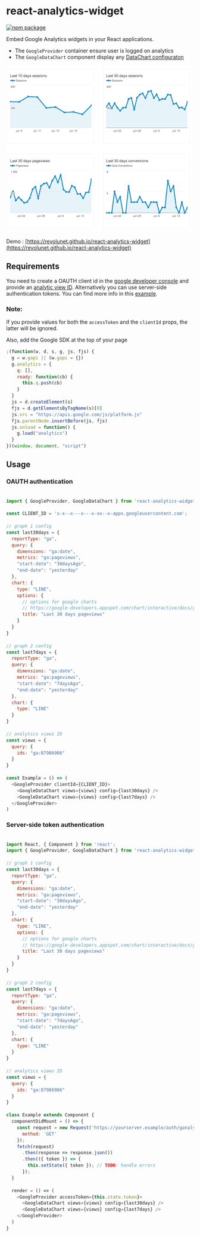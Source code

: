 # react-analytics-widget

[![npm package][npm-badge]][npm]

Embed Google Analytics widgets in your React applications.

 - The `GoogleProvider` container ensure user is logged on analytics
 - The `GoogleDataChart` component display any [DataChart configuraton](https://developers.google.com/analytics/devguides/reporting/embed/v1/component-reference#datachart)

![](./demo.png)

Demo : [https://revolunet.github.io/react-analytics-widget](https://revolunet.github.io/react-analytics-widget)

## Requirements

You need to create a OAUTH client id in the [google developer console](https://console.developers.google.com/apis/credentials/oauthclient/960315238073-dv345fcj3tkikn506k9lrch73hk9259u.apps.googleusercontent.com?project=eastern-store-174123) and provide an [analytic view ID](https://ga-dev-tools.appspot.com/query-explorer/).
Alternatively you can use server-side authentication tokens. You can find more info in this [example](https://ga-dev-tools.appspot.com/embed-api/server-side-authorization/).

### Note:
If you provide values for both the `accessToken` and the `clientId` props, the latter will be ignored.

Also, add the Google SDK at the top of your page

```js
;(function(w, d, s, g, js, fjs) {
  g = w.gapi || (w.gapi = {})
  g.analytics = {
    q: [],
    ready: function(cb) {
      this.q.push(cb)
    }
  }
  js = d.createElement(s)
  fjs = d.getElementsByTagName(s)[0]
  js.src = "https://apis.google.com/js/platform.js"
  fjs.parentNode.insertBefore(js, fjs)
  js.onload = function() {
    g.load("analytics")
  }
})(window, document, "script")
```

## Usage
### OAUTH authentication

```js

import { GoogleProvider, GoogleDataChart } from 'react-analytics-widget'

const CLIENT_ID = 'x-x--x---x---x-xx--x-apps.googleusercontent.com';

// graph 1 config
const last30days = {
  reportType: "ga",
  query: {
    dimensions: "ga:date",
    metrics: "ga:pageviews",
    "start-date": "30daysAgo",
    "end-date": "yesterday"
  },
  chart: {
    type: "LINE",
    options: {
      // options for google charts
      // https://google-developers.appspot.com/chart/interactive/docs/gallery
      title: "Last 30 days pageviews"
    }
  }
}

// graph 2 config
const last7days = {
  reportType: "ga",
  query: {
    dimensions: "ga:date",
    metrics: "ga:pageviews",
    "start-date": "7daysAgo",
    "end-date": "yesterday"
  },
  chart: {
    type: "LINE"
  }
}

// analytics views ID
const views = {
  query: {
    ids: "ga:87986986"
  }
}

const Example = () => (
  <GoogleProvider clientId={CLIENT_ID}>
    <GoogleDataChart views={views} config={last30days} />
    <GoogleDataChart views={views} config={last7days} />
  </GoogleProvider>
)
```

### Server-side token authentication

```js

import React, { Component } from 'react';
import { GoogleProvider, GoogleDataChart } from 'react-analytics-widget'

// graph 1 config
const last30days = {
  reportType: "ga",
  query: {
    dimensions: "ga:date",
    metrics: "ga:pageviews",
    "start-date": "30daysAgo",
    "end-date": "yesterday"
  },
  chart: {
    type: "LINE",
    options: {
      // options for google charts
      // https://google-developers.appspot.com/chart/interactive/docs/gallery
      title: "Last 30 days pageviews"
    }
  }
}

// graph 2 config
const last7days = {
  reportType: "ga",
  query: {
    dimensions: "ga:date",
    metrics: "ga:pageviews",
    "start-date": "7daysAgo",
    "end-date": "yesterday"
  },
  chart: {
    type: "LINE"
  }
}

// analytics views ID
const views = {
  query: {
    ids: "ga:87986986"
  }
}

class Example extends Component {
  componentDidMount = () => {
    const request = new Request('https://yourserver.example/auth/ganalytics/getToken', {
      method: 'GET'
    });
    fetch(request)
      .then(response => response.json())
      .then(({ token }) => {
        this.setState({ token }); // TODO: handle errors
      });
  }

  render = () => (
    <GoogleProvider accessToken={this.state.token}>
      <GoogleDataChart views={views} config={last30days} />
      <GoogleDataChart views={views} config={last7days} />
    </GoogleProvider>
  )
}
```

[npm-badge]: https://img.shields.io/npm/v/react-analytics-widget.png?style=flat-square
[npm]: https://www.npmjs.org/package/react-analytics-widget

